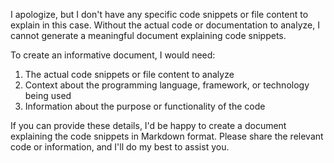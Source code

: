 

  I apologize, but I don't have any specific code snippets or file content to explain in this case. Without the actual code or documentation to analyze, I cannot generate a meaningful document explaining code snippets.

To create an informative document, I would need:

1. The actual code snippets or file content to analyze
2. Context about the programming language, framework, or technology being used
3. Information about the purpose or functionality of the code

If you can provide these details, I'd be happy to create a document explaining the code snippets in Markdown format. Please share the relevant code or information, and I'll do my best to assist you.

  